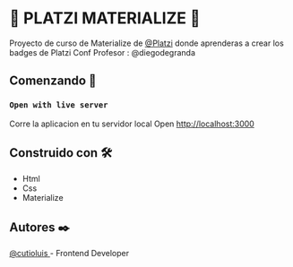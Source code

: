 # 💚 PLATZI MATERIALIZE 💚
Proyecto de curso de Materialize de [@Platzi](http://platzi.com "@Platzi") donde aprenderas a crear los badges de Platzi Conf
Profesor : @diegodegranda
## Comenzando 🚀
### `Open with live server`

Corre la aplicacion en tu servidor local
Open [http://localhost:3000](http://localhost:3000)

## Construido con  🛠️
- Html
- Css
- Materialize

## Autores ✒️
[@cutioluis ](https://github.com/cutioluis "@cutioluis ") - Frontend Developer
